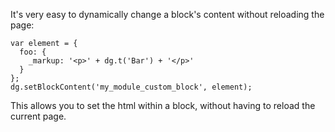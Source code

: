 It's very easy to dynamically change a block's content without reloading the page:

```
var element = {
  foo: {
    _markup: '<p>' + dg.t('Bar') + '</p>'
  }
};
dg.setBlockContent('my_module_custom_block', element);
```

This allows you to set the html within a block, without having to reload the current page.
